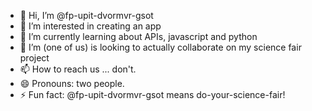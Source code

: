 - 👋 Hi, I’m @fp-upit-dvormvr-gsot
- 👀 I’m interested in creating an app
- 🌱 I’m currently learning about APIs, javascript and python
- 💞️ I’m (one of us) is looking to actually collaborate on my science fair project
- 📫 How to reach us ... don't.
- 😄 Pronouns: two people.
- ⚡ Fun fact: @fp-upit-dvormvr-gsot means do-your-science-fair!

<!---
fp-upit-dvormvr-gsot/fp-upit-dvormvr-gsot is a ✨ special ✨ repository because its `README.md` (this file) appears on your GitHub profile.
You can click the Preview link to take a look at your changes.
--->
